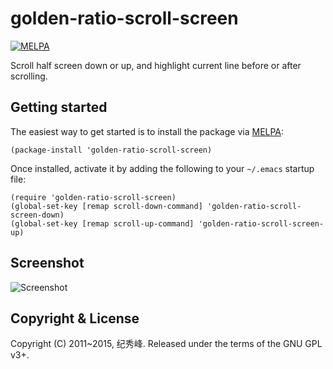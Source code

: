 golden-ratio-scroll-screen
=================================

[![MELPA](http://melpa.org/packages/golden-ratio-scroll-screen-badge.svg)](http://melpa.org/#/golden-ratio-scroll-screen)

Scroll half screen down or up, and highlight current line before or after
scrolling.

Getting started
------------

The easiest way to get started is to install the package via [MELPA][melpa]:

 [melpa]: http://melpa.org/

```elisp
(package-install 'golden-ratio-scroll-screen)
```

Once installed, activate it by adding the following to your `~/.emacs` startup
file:

```elisp
(require 'golden-ratio-scroll-screen)
(global-set-key [remap scroll-down-command] 'golden-ratio-scroll-screen-down)
(global-set-key [remap scroll-up-command] 'golden-ratio-scroll-screen-up)
```
Screenshot
---------

![Screenshot](https://github.com/jixiuf/golden-ratio-scroll-screen/raw/master/golden-ratio-scroll-screen.gif)

Copyright & License
------------------------

Copyright (C) 2011~2015, 纪秀峰. Released under the terms of the GNU GPL v3+.

